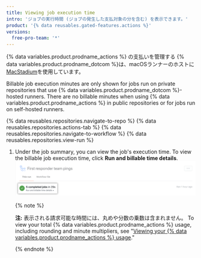```yaml
---
title: Viewing job execution time
intro: 'ジョブの実行時間 (ジョブの発生した支払対象の分を含む) を表示できます。'
product: '{% data reusables.gated-features.actions %}'
versions:
  free-pro-team: '*'
---
```


{% data variables.product.prodname_actions %} の支払いを管理する
{% data variables.product.prodname_dotcom %}は、macOSランナーのホストに[MacStadium](https://www.macstadium.com/)を使用しています。

Billable job execution minutes are only shown for jobs run on private repositories that use {% data variables.product.prodname_dotcom %}-hosted runners. There are no billable minutes when using {% data variables.product.prodname_actions %} in public repositories or for jobs run on self-hosted runners.

{% data reusables.repositories.navigate-to-repo %}
{% data reusables.repositories.actions-tab %}
{% data reusables.repositories.navigate-to-workflow %}
{% data reusables.repositories.view-run %}
1. Under the job summary, you can view the job's execution time. To view the billable job execution time, click **Run and billable time details**. ![実行および支払請求可能な時間の詳細リンク](/assets/images/help/repository/view-run-billable-time.png)

   {% note %}

   **注:** 表示される請求可能な時間には、丸めや分数の乗数は含まれません。 To view your total {% data variables.product.prodname_actions %} usage, including rounding and minute multipliers, see "[Viewing your {% data variables.product.prodname_actions %} usage](/github/setting-up-and-managing-billing-and-payments-on-github/viewing-your-github-actions-usage)."

   {% endnote %}
